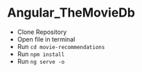 # Angular_TheMovieDb

- Clone Repository
- Open file in terminal
- Run `cd movie-recommendations`
- Run `npm install`
- Run `ng serve -o`

